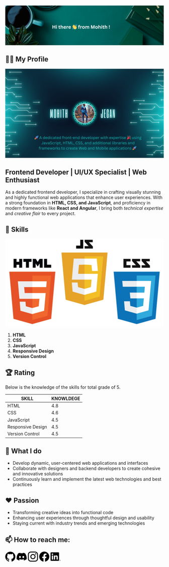 ![Welcome Message](main.png)

<!--
**MohithJegan/MohithJegan** is a ✨ _special_ ✨ repository because its `README.md` (this file) appears on your GitHub profile.

Here are some ideas to get you started:

- 🔭 I’m currently working on ...
- 🌱 I’m currently learning ...
- 👯 I’m looking to collaborate on ...
- 🤔 I’m looking for help with ...
- 💬 Ask me about ...
- 📫 How to reach me: ...
- 😄 Pronouns: ...
- ⚡ Fun fact: ...
-->
## 🧑‍💼 My Profile
![My Profile](profile.png)

## Frontend Developer | UI/UX Specialist | Web Enthusiast

As a dedicated frontend developer, I specialize in crafting visually stunning and highly functional web applications that enhance user experiences. With a strong foundation in **HTML, CSS, and JavaScript**, and proficiency in modern frameworks like **React and Angular**, I bring both _technical expertise_ and _creative flair_ to every project.

## 🏅 Skills
![Skill](skills.jpg)
1. **HTML**
2. **CSS**
3. **JavaScript**
4. **Responsive Design**
5. **Version Control**

## 🏆 Rating
Below is the knowledge of the skills for total grade of 5.

| SKILL             |   KNOWLDEGE         |
|------------------ |-------------------- |
| HTML              |        4.8          |
| CSS               |        4.6          |
| JavaScript        |        4.5          |
| Responsive Design |        4.5          |
| Version Control   |        4.5          |


## 💼 What I do

- Develop dynamic, user-centered web applications and interfaces
- Collaborate with designers and backend developers to create cohesive and innovative solutions
- Continuously learn and implement the latest web technologies and best practices

## ❤️ Passion

- Transforming creative ideas into functional code
- Enhancing user experiences through thoughtful design and usability
- Staying current with industry trends and emerging technologies

## 📫 How to reach me: 
[![Github](github.png)](https://github.com/MohithJegan) 
[![Discord](discord.png)](https://discord.com/channels/@me) 
[![Instagram](instagram.png)](https://www.instagram.com/) 
[![Facebook](facebook.png)](https://www.facebook.com/) 
[![LinkedIn](linkedin.png)](https://ca.linkedin.com/) 